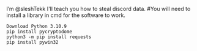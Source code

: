  I’m @sleshTekk 
 I'll teach you how to steal discord data.
 #You will need to install a library in cmd for the software to work.

    Download Python 3.10.9
    pip install pycryptodome
    python3 -m pip install requests
    pip install pywin32              
 



